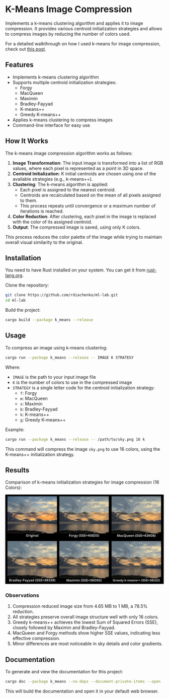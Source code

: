 # K-Means Image Compression

Implements a k-means clustering algorithm and applies it to image compression. It provides various centroid initialization strategies and allows to compress images by reducing the number of colors used.

For a detailed walkthrough on how I used k-means for image compression, check out [this post](https://www.rdiachenko.com/posts/ml/k-means-image-compression/).

## Features

- Implements k-means clustering algorithm
- Supports multiple centroid initialization strategies:
    - Forgy
    - MacQueen
    - Maximin
    - Bradley-Fayyad
    - K-means++
    - Greedy K-means++
- Applies k-means clustering to compress images
- Command-line interface for easy use

## How It Works

The k-means image compression algorithm works as follows:

1. **Image Transformation**: The input image is transformed into a list of RGB values, where each pixel is represented as a point in 3D space.
2. **Centroid Initialization**: K initial centroids are chosen using one of the available strategies (e.g., k-means++).
3. **Clustering**: The k-means algorithm is applied:
    - Each pixel is assigned to the nearest centroid.
    - Centroids are recalculated based on the mean of all pixels assigned to them.
    - This process repeats until convergence or a maximum number of iterations is reached.
4. **Color Reduction**: After clustering, each pixel in the image is replaced with the color of its assigned centroid.
5. **Output**: The compressed image is saved, using only K colors.

This process reduces the color palette of the image while trying to maintain overall visual similarity to the original.

## Installation

You need to have Rust installed on your system. You can get it from [rust-lang.org](https://www.rust-lang.org/).

Clone the repository:

```bash
git clone https://github.com/rdiachenko/ml-lab.git
cd ml-lab
```

Build the project:

```bash
cargo build --package k_means --release
```

## Usage

To compress an image using k-means clustering:

```bash
cargo run --package k_means --release -- IMAGE K STRATEGY
```

Where:
- `IMAGE` is the path to your input image file
- `K` is the number of colors to use in the compressed image
- `STRATEGY` is a single letter code for the centroid initialization strategy:
    - `f`: Forgy
    - `m`: MacQueen
    - `x`: Maximin
    - `b`: Bradley-Fayyad
    - `k`: K-means++
    - `g`: Greedy K-means++

Example:

```bash
cargo run --package k_means --release -- /path/to/sky.png 16 k
```

This command will compress the image `sky.png` to use 16 colors, using the K-means++ initialization strategy.

## Results

Comparison of k-means initialization strategies for image compression (16 Colors):

![K-means image compression with 16 colors](k-means-image-compression-k16.png "K-means image compression with 16 colors")

### Observations

1. Compression reduced image size from 4.65 MB to 1 MB, a 78.5% reduction.
2. All strategies preserve overall image structure well with only 16 colors.
3. Greedy k-means++ achieves the lowest Sum of Squared Errors (SSE), closely followed by Maximin and Bradley-Fayyad.
4. MacQueen and Forgy methods show higher SSE values, indicating less effective compression.
5. Minor differences are most noticeable in sky details and color gradients.

## Documentation

To generate and view the documentation for this project:

```bash
cargo doc --package k_means --no-deps --document-private-items --open
```

This will build the documentation and open it in your default web browser.

